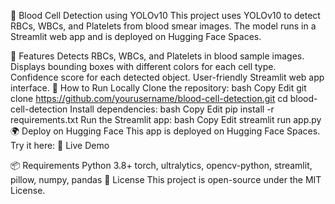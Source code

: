 🔬 Blood Cell Detection using YOLOv10
This project uses YOLOv10 to detect RBCs, WBCs, and Platelets from blood smear images. The model runs in a Streamlit web app and is deployed on Hugging Face Spaces.

📌 Features
Detects RBCs, WBCs, and Platelets in blood sample images.
Displays bounding boxes with different colors for each cell type.
Confidence score for each detected object.
User-friendly Streamlit web app interface.
🚀 How to Run Locally
Clone the repository:
bash
Copy
Edit
git clone https://github.com/yourusername/blood-cell-detection.git
cd blood-cell-detection
Install dependencies:
bash
Copy
Edit
pip install -r requirements.txt
Run the Streamlit app:
bash
Copy
Edit
streamlit run app.py
🌍 Deploy on Hugging Face
This app is deployed on Hugging Face Spaces. Try it here:
🔗 Live Demo

📦 Requirements
Python 3.8+
torch, ultralytics, opencv-python, streamlit, pillow, numpy, pandas
📜 License
This project is open-source under the MIT License.
